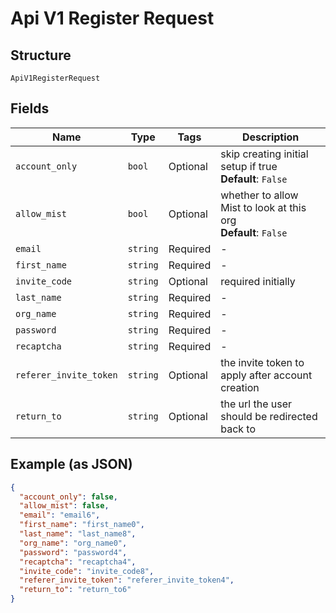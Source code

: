 
# Api V1 Register Request

## Structure

`ApiV1RegisterRequest`

## Fields

| Name | Type | Tags | Description |
|  --- | --- | --- | --- |
| `account_only` | `bool` | Optional | skip creating initial setup if true<br>**Default**: `False` |
| `allow_mist` | `bool` | Optional | whether to allow Mist to look at this org<br>**Default**: `False` |
| `email` | `string` | Required | - |
| `first_name` | `string` | Required | - |
| `invite_code` | `string` | Optional | required initially |
| `last_name` | `string` | Required | - |
| `org_name` | `string` | Required | - |
| `password` | `string` | Required | - |
| `recaptcha` | `string` | Required | - |
| `referer_invite_token` | `string` | Optional | the invite token to apply after account creation |
| `return_to` | `string` | Optional | the url the user should be redirected back to |

## Example (as JSON)

```json
{
  "account_only": false,
  "allow_mist": false,
  "email": "email6",
  "first_name": "first_name0",
  "last_name": "last_name8",
  "org_name": "org_name0",
  "password": "password4",
  "recaptcha": "recaptcha4",
  "invite_code": "invite_code8",
  "referer_invite_token": "referer_invite_token4",
  "return_to": "return_to6"
}
```

